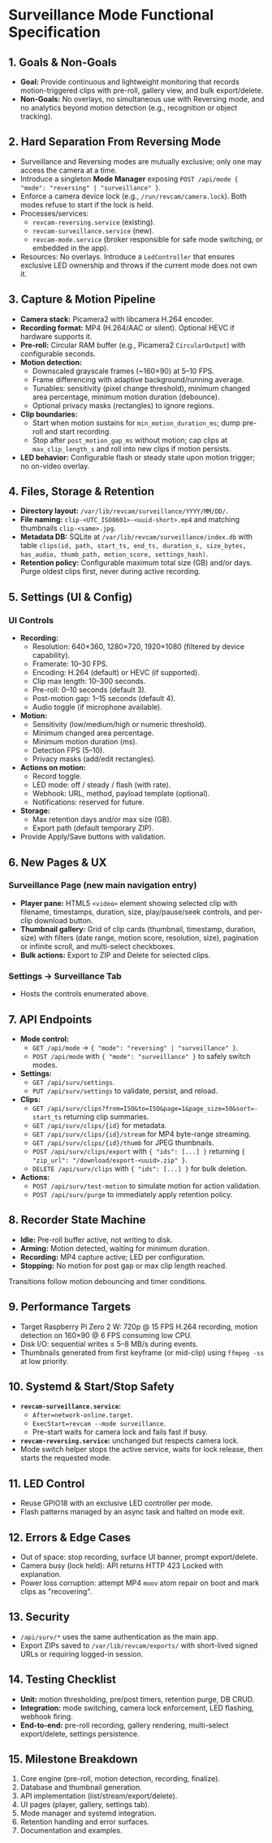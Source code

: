 # Surveillance Mode Functional Specification

## 1. Goals & Non-Goals
- **Goal:** Provide continuous and lightweight monitoring that records motion-triggered clips with pre-roll, gallery view, and bulk export/delete.
- **Non-Goals:** No overlays, no simultaneous use with Reversing mode, and no analytics beyond motion detection (e.g., recognition or object tracking).

## 2. Hard Separation From Reversing Mode
- Surveillance and Reversing modes are mutually exclusive; only one may access the camera at a time.
- Introduce a singleton **Mode Manager** exposing `POST /api/mode { "mode": "reversing" | "surveillance" }`.
- Enforce a camera device lock (e.g., `/run/revcam/camera.lock`). Both modes refuse to start if the lock is held.
- Processes/services:
  - `revcam-reversing.service` (existing).
  - `revcam-surveillance.service` (new).
  - `revcam-mode.service` (broker responsible for safe mode switching, or embedded in the app).
- Resources: No overlays. Introduce a `LedController` that ensures exclusive LED ownership and throws if the current mode does not own it.

## 3. Capture & Motion Pipeline
- **Camera stack:** Picamera2 with libcamera H.264 encoder.
- **Recording format:** MP4 (H.264/AAC or silent). Optional HEVC if hardware supports it.
- **Pre-roll:** Circular RAM buffer (e.g., Picamera2 `CircularOutput`) with configurable seconds.
- **Motion detection:**
  - Downscaled grayscale frames (~160×90) at 5–10 FPS.
  - Frame differencing with adaptive background/running average.
  - Tunables: sensitivity (pixel change threshold), minimum changed area percentage, minimum motion duration (debounce).
  - Optional privacy masks (rectangles) to ignore regions.
- **Clip boundaries:**
  - Start when motion sustains for `min_motion_duration_ms`; dump pre-roll and start recording.
  - Stop after `post_motion_gap_ms` without motion; cap clips at `max_clip_length_s` and roll into new clips if motion persists.
- **LED behavior:** Configurable flash or steady state upon motion trigger; no on-video overlay.

## 4. Files, Storage & Retention
- **Directory layout:** `/var/lib/revcam/surveillance/YYYY/MM/DD/`.
- **File naming:** `clip-<UTC_ISO8601>-<uuid-short>.mp4` and matching thumbnails `clip-<same>.jpg`.
- **Metadata DB:** SQLite at `/var/lib/revcam/surveillance/index.db` with table `clips(id, path, start_ts, end_ts, duration_s, size_bytes, has_audio, thumb_path, motion_score, settings_hash)`.
- **Retention policy:** Configurable maximum total size (GB) and/or days. Purge oldest clips first, never during active recording.

## 5. Settings (UI & Config)
### UI Controls
- **Recording:**
  - Resolution: 640×360, 1280×720, 1920×1080 (filtered by device capability).
  - Framerate: 10–30 FPS.
  - Encoding: H.264 (default) or HEVC (if supported).
  - Clip max length: 10–300 seconds.
  - Pre-roll: 0–10 seconds (default 3).
  - Post-motion gap: 1–15 seconds (default 4).
  - Audio toggle (if microphone available).
- **Motion:**
  - Sensitivity (low/medium/high or numeric threshold).
  - Minimum changed area percentage.
  - Minimum motion duration (ms).
  - Detection FPS (5–10).
  - Privacy masks (add/edit rectangles).
- **Actions on motion:**
  - Record toggle.
  - LED mode: off / steady / flash (with rate).
  - Webhook: URL, method, payload template (optional).
  - Notifications: reserved for future.
- **Storage:**
  - Max retention days and/or max size (GB).
  - Export path (default temporary ZIP).
- Provide Apply/Save buttons with validation.

## 6. New Pages & UX
### Surveillance Page (new main navigation entry)
- **Player pane:** HTML5 `<video>` element showing selected clip with filename, timestamps, duration, size, play/pause/seek controls, and per-clip download button.
- **Thumbnail gallery:** Grid of clip cards (thumbnail, timestamp, duration, size) with filters (date range, motion score, resolution, size), pagination or infinite scroll, and multi-select checkboxes.
- **Bulk actions:** Export to ZIP and Delete for selected clips.

### Settings → Surveillance Tab
- Hosts the controls enumerated above.

## 7. API Endpoints
- **Mode control:**
  - `GET /api/mode` → `{ "mode": "reversing" | "surveillance" }`.
  - `POST /api/mode` with `{ "mode": "surveillance" }` to safely switch modes.
- **Settings:**
  - `GET /api/surv/settings`.
  - `PUT /api/surv/settings` to validate, persist, and reload.
- **Clips:**
  - `GET /api/surv/clips?from=ISO&to=ISO&page=1&page_size=50&sort=-start_ts` returning clip summaries.
  - `GET /api/surv/clips/{id}` for metadata.
  - `GET /api/surv/clips/{id}/stream` for MP4 byte-range streaming.
  - `GET /api/surv/clips/{id}/thumb` for JPEG thumbnails.
  - `POST /api/surv/clips/export` with `{ "ids": [...] }` returning `{ "zip_url": "/download/export-<uuid>.zip" }`.
  - `DELETE /api/surv/clips` with `{ "ids": [...] }` for bulk deletion.
- **Actions:**
  - `POST /api/surv/test-motion` to simulate motion for action validation.
  - `POST /api/surv/purge` to immediately apply retention policy.

## 8. Recorder State Machine
- **Idle:** Pre-roll buffer active, not writing to disk.
- **Arming:** Motion detected, waiting for minimum duration.
- **Recording:** MP4 capture active; LED per configuration.
- **Stopping:** No motion for post gap or max clip length reached.

Transitions follow motion debouncing and timer conditions.

## 9. Performance Targets
- Target Raspberry Pi Zero 2 W: 720p @ 15 FPS H.264 recording, motion detection on 160×90 @ 6 FPS consuming low CPU.
- Disk I/O: sequential writes ≤ 5–8 MB/s during events.
- Thumbnails generated from first keyframe (or mid-clip) using `ffmpeg -ss` at low priority.

## 10. Systemd & Start/Stop Safety
- **`revcam-surveillance.service`:**
  - `After=network-online.target`.
  - `ExecStart=revcam --mode surveillance`.
  - Pre-start waits for camera lock and fails fast if busy.
- **`revcam-reversing.service`:** unchanged but respects camera lock.
- Mode switch helper stops the active service, waits for lock release, then starts the requested mode.

## 11. LED Control
- Reuse GPIO18 with an exclusive LED controller per mode.
- Flash patterns managed by an async task and halted on mode exit.

## 12. Errors & Edge Cases
- Out of space: stop recording, surface UI banner, prompt export/delete.
- Camera busy (lock held): API returns HTTP 423 Locked with explanation.
- Power loss corruption: attempt MP4 `moov` atom repair on boot and mark clips as "recovering".

## 13. Security
- `/api/surv/*` uses the same authentication as the main app.
- Export ZIPs saved to `/var/lib/revcam/exports/` with short-lived signed URLs or requiring logged-in session.

## 14. Testing Checklist
- **Unit:** motion thresholding, pre/post timers, retention purge, DB CRUD.
- **Integration:** mode switching, camera lock enforcement, LED flashing, webhook firing.
- **End-to-end:** pre-roll recording, gallery rendering, multi-select export/delete, settings persistence.

## 15. Milestone Breakdown
1. Core engine (pre-roll, motion detection, recording, finalize).
2. Database and thumbnail generation.
3. API implementation (list/stream/export/delete).
4. UI pages (player, gallery, settings tab).
5. Mode manager and systemd integration.
6. Retention handling and error surfaces.
7. Documentation and examples.
